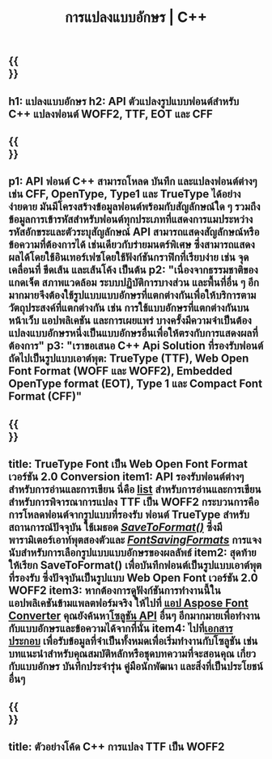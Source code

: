 ﻿---
translation: true
template: /_templates/conversion-cpp.md
title: การแปลงแบบอักษร | C++
url: /cpp/conversion/
description: แปลงแบบอักษรด้วยไลบรารีการประมวลผลแบบอักษร C++ และเว็บแอปพลิเคชัน ฟังก์ชันการแปลงที่สามารถทำงานกับแบบอักษร TTF, WOFF, CFF, EOT และ Type 1
metakeywords: การแปลงฟอนต์ c++, โซลูชั่นการแปลงฟอนต์ c++, ตัวแปลงฟอนต์ cpp
family: font
platformtag: cpp
feature: conversion
---

{{<section banner>}}
---
h1: แปลงแบบอักษร
h2: API ตัวแปลงรูปแบบฟอนต์สำหรับ С++ แปลงฟอนต์ WOFF2, TTF, EOT และ CFF
---

{{<section overview>}}
---
p1: API ฟอนต์ С++ สามารถโหลด บันทึก และแปลงฟอนต์ต่างๆ เช่น CFF, OpenType, Type1 และ TrueType ได้อย่างง่ายดาย มันมีโครงสร้างข้อมูลฟอนต์พร้อมกับสัญลักษณ์ใด ๆ รวมถึงข้อมูลการเข้ารหัสสำหรับฟอนต์ทุกประเภทที่แสดงการแมประหว่างรหัสอักขระและตัวระบุสัญลักษณ์ API สามารถแสดงสัญลักษณ์หรือข้อความที่ต้องการได้ เช่นเดียวกับร่ายมนตร์พิเศษ ซึ่งสามารถแสดงผลได้โดยใช้อินเทอร์เฟซโดยใช้ฟังก์ชันกราฟิกที่เรียบง่าย เช่น จุดเคลื่อนที่ ขีดเส้น และเส้นโค้ง เป็นต้น
p2: "เนื่องจากธรรมชาติของแกดเจ็ต สภาพแวดล้อม ระบบปฏิบัติการบางส่วน และพื้นที่อื่น ๆ อีกมากมายจึงต้องใช้รูปแบบแบบอักษรที่แตกต่างกันเพื่อให้บริการตามวัตถุประสงค์ที่แตกต่างกัน เช่น การใช้แบบอักษรที่แตกต่างกันบนหน้าเว็บ แอปพลิเคชัน และการเผยแพร่ บางครั้งมีความจำเป็นต้องแปลงแบบอักษรหนึ่งเป็นแบบอักษรอื่นเพื่อให้ตรงกับการแสดงผลที่ต้องการ"
p3: "เราขอเสนอ С++ Api Solution ที่รองรับฟอนต์ถัดไปเป็นรูปแบบเอาต์พุต: TrueType (TTF), Web Open Font Format (WOFF และ WOFF2), Embedded OpenType format (EOT), Type 1 และ Compact Font Format (CFF)"
---

{{<section feature1>}}
---
title: TrueType Font เป็น Web Open Font Format เวอร์ชัน 2.0 Conversion
item1: API รองรับฟอนต์ต่างๆ สำหรับการอ่านและการเขียน นี่คือ [list](https://docs.aspose.com/font/cpp/convert/#formats-supported-for-reading-andor-writing) สำหรับการอ่านและการเขียน สำหรับการพิจารณาการแปลง TTF เป็น WOFF2 กระบวนการคือการโหลดฟอนต์จากรูปแบบที่รองรับ ฟอนต์ TrueType สำหรับสถานการณ์ปัจจุบัน ใช้เมธอด [*SaveToFormat()*](https://reference.aspose.com/font/cpp/class/aspose.font.font#a670ea97404fd72c2e51b0e8c543c8a45) ซึ่งมีพารามิเตอร์เอาท์พุตสองตัวและ [*FontSavingFormats*](https://reference.aspose.com/font/cpp/namespace/aspose.font#a93d0dcc7c00f5c7027d60e14a5433c74) การแจงนับสำหรับการเลือกรูปแบบแบบอักษรของผลลัพธ์
item2: สุดท้าย ให้เรียก SaveToFormat() เพื่อบันทึกฟอนต์เป็นรูปแบบเอาต์พุตที่รองรับ ซึ่งปัจจุบันเป็นรูปแบบ Web Open Font เวอร์ชัน 2.0 WOFF2
item3: หากต้องการดูฟังก์ชันการทำงานนี้ในแอปพลิเคชันข้ามแพลตฟอร์มจริง ให้ไปที่ [แอป Aspose Font Converter](https://products.aspose.app/font/conversion) คุณยังค้นหา[โซลูชัน API](https://products.aspose.app/font/applications) อื่นๆ อีกมากมายเพื่อทำงานกับแบบอักษรและข้อความได้จากที่นั่น
item4: ไปที่[เอกสารประกอบ](https://docs.aspose.com/font/net/) เพื่อรับข้อมูลที่จำเป็นทั้งหมดเพื่อเริ่มทำงานกับโซลูชัน เช่น บทแนะนำสำหรับคุณสมบัติหลักหรือชุดบทความที่จะสอนคุณ เกี่ยวกับแบบอักษร บันทึกประจำรุ่น คู่มือนักพัฒนา และสิ่งที่เป็นประโยชน์อื่นๆ
---

{{<section codeexample>}}
---
title: ตัวอย่างโค้ด C++ การแปลง TTF เป็น WOFF2
---



